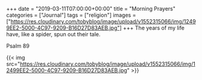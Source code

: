+++
date = "2019-03-11T07:00:00+00:00"
title = "Morning Prayers"
categories = ["Journal"]
tags = ["religion"]
images = ["https://res.cloudinary.com/tobyblog/image/upload/v1552315066/img/12499EE2-5000-4C97-9209-B16D27D83AEB.jpg"]
+++
The years of my life have, like a spider, spun out their tale.

Psalm 89

{{< img src="https://res.cloudinary.com/tobyblog/image/upload/v1552315066/img/12499EE2-5000-4C97-9209-B16D27D83AEB.jpg" >}}
